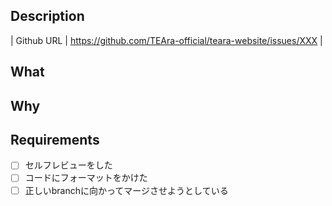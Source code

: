 ## Description

| Github URL | https://github.com/TEAra-official/teara-website/issues/XXX |

## What
<!-- どのような部分を変更したのか、文章やスクリーンショットで詳しく説明する。

画像の挿入方法
<img src="url" width="250"/> -->

## Why
<!-- この変更の目的について簡単に書く -->

## Requirements
- [ ] セルフレビューをした
- [ ] コードにフォーマットをかけた
- [ ] 正しいbranchに向かってマージさせようとしている

<!-- ## Other -->